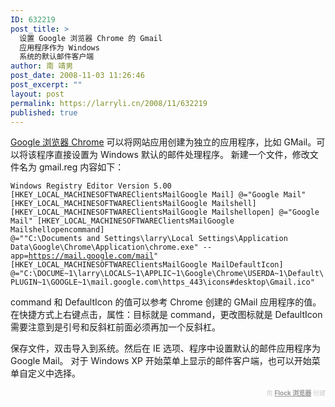 ```yaml
---
ID: 632219
post_title: >
  设置 Google 浏览器 Chrome 的 Gmail
  应用程序作为 Windows
  系统的默认邮件客户端
author: 南 靖男
post_date: 2008-11-03 11:26:46
post_excerpt: ""
layout: post
permalink: https://larryli.cn/2008/11/632219
published: true
---
```

<a href="http://www.google.com/chrome">Google 浏览器 Chrome</a> 可以将网站应用创建为独立的应用程序，比如 GMail。可以将该程序直接设置为 Windows 默认的邮件处理程序。
新建一个文件，修改文件名为 gmail.reg 内容如下：

<code>Windows Registry Editor Version 5.00
[HKEY_LOCAL_MACHINESOFTWAREClientsMailGoogle Mail]
@="Google Mail"
[HKEY_LOCAL_MACHINESOFTWAREClientsMailGoogle Mailshell]
[HKEY_LOCAL_MACHINESOFTWAREClientsMailGoogle Mailshellopen]
@="Google Mail"
[HKEY_LOCAL_MACHINESOFTWAREClientsMailGoogle Mailshellopencommand]
@=""C:\Documents and Settings\larry\Local Settings\Application Data\Google\Chrome\Application\chrome.exe" --app=https://mail.google.com/mail"
[HKEY_LOCAL_MACHINESOFTWAREClientsMailGoogle MailDefaultIcon]
@="C:\DOCUME~1\larry\LOCALS~1\APPLIC~1\Google\Chrome\USERDA~1\Default\PLUGIN~1\GOOGLE~1\mail.google.com\https_443\icons#desktop\Gmail.ico"</code>   

command 和 DefaultIcon 的值可以参考 Chrome 创建的 GMail 应用程序的值。<!--more-->
在快捷方式上右键点击，属性：目标就是 command，更改图标就是 DefaultIcon
需要注意到是引号和反斜杠前面必须再加一个反斜杠。

保存文件，双击导入到系统。然后在 IE 选项、程序中设置默认的邮件应用程序为 Google Mail。
对于 Windows XP 开始菜单上显示的邮件客户端，也可以开始菜单自定义中选择。

<div class="flockcredit" style="text-align: right; color: #CCC; font-size: x-small;">用 <a href="http://www.flock.com/blogged-with-flock" style="color: #999; font-weight: bold;" target="_new" title="Flock Browser">Flock 浏览器</a> 创建</div>